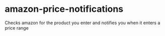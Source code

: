 # amazon-price-notifications
Checks amazon for the product you enter and notifies you when it enters a price range 
